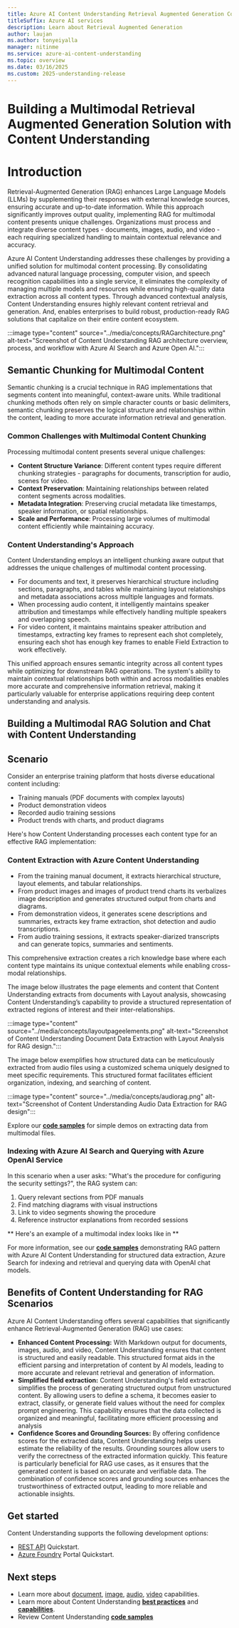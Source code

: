 ```yaml
---
title: Azure AI Content Understanding Retrieval Augmented Generation Concept
titleSuffix: Azure AI services
description: Learn about Retrieval Augmented Generation
author: laujan
ms.author: tonyeiyalla
manager: nitinme
ms.service: azure-ai-content-understanding
ms.topic: overview
ms.date: 03/16/2025
ms.custom: 2025-understanding-release
---
```

# Building a Multimodal Retrieval Augmented Generation Solution with Content Understanding

# Introduction
Retrieval-Augmented Generation (RAG) enhances Large Language Models (LLMs) by supplementing their responses with external knowledge sources, ensuring accurate and up-to-date information. While this approach significantly improves output quality, implementing RAG for multimodal content presents unique challenges. Organizations must process and integrate diverse content types - documents, images, audio, and video - each requiring specialized handling to maintain contextual relevance and accuracy.

Azure AI Content Understanding addresses these challenges by providing a unified solution for multimodal content processing. By consolidating advanced natural language processing, computer vision, and speech recognition capabilities into a single service, it eliminates the complexity of managing multiple models and resources while ensuring high-quality data extraction across all content types. 
Through advanced contextual analysis, Content Understanding ensures highly relevant content retrieval and generation. And, enables enterprises to build robust, production-ready RAG solutions that capitalize on their entire content ecosystem.

:::image type="content" source="../media/concepts/RAGarchitecture.png" alt-text="Screenshot of Content Understanding RAG architecture overview, process, and workflow with Azure AI Search and Azure Open AI.":::

## Semantic Chunking for Multimodal Content

Semantic chunking is a crucial technique in RAG implementations that segments content into meaningful, context-aware units. While traditional chunking methods often rely on simple character counts or basic delimiters, semantic chunking preserves the logical structure and relationships within the content, leading to more accurate information retrieval and generation.

### Common Challenges with Multimodal Content Chunking

Processing multimodal content presents several unique challenges:
* **Content Structure Variance**: Different content types require different chunking strategies - paragraphs for documents, transcription for audio, scenes for video.
* **Context Preservation**: Maintaining relationships between related content segments across modalities.
* **Metadata Integration**: Preserving crucial metadata like timestamps, speaker information, or spatial relationships.
* **Scale and Performance**: Processing large volumes of multimodal content efficiently while maintaining accuracy.

### Content Understanding's Approach
Content Understanding employs an intelligent chunking aware output that addresses the unique challenges of multimodal content processing. 
- For documents and text, it preserves hierarchical structure including sections, paragraphs, and tables while maintaining layout relationships and metadata associations across multiple languages and formats. 
- When processing audio content, it intelligently maintains speaker attribution and timestamps while effectively handling multiple speakers and overlapping speech. 
- For video content, it maintains maintains speaker attribution and timestamps, extracting key frames to represent each shot completely, ensuring each shot has enough key frames to enable Field Extraction to work effectively.

This unified approach ensures semantic integrity across all content types while optimizing for downstream RAG operations. The system's ability to maintain contextual relationships both within and across modalities enables more accurate and comprehensive information retrieval, making it particularly valuable for enterprise applications requiring deep content understanding and analysis.

## Building a Multimodal RAG Solution and Chat with Content Understanding

## Scenario
Consider an enterprise training platform that hosts diverse educational content including:
- Training manuals (PDF documents with complex layouts)
- Product demonstration videos
- Recorded audio training sessions
- Product trends with charts, and product diagrams 

Here's how Content Understanding processes each content type for an effective RAG implementation:

### Content Extraction with Azure Content Understanding

- From the training manual document, it extracts hierarchical structure, layout elements, and tabular relationships.
- From product images and images of product trend charts its verbalizes image description and generates structured output from charts and diagrams.
- From demonstration videos, it generates scene descriptions and summaries, extracts key frame extraction, shot detection and audio transcriptions. 
- From audio training sessions, it extracts speaker-diarized transcripts and can generate topics, summaries and sentiments. 

This comprehensive extraction creates a rich knowledge base where each content type maintains its unique contextual elements while enabling cross-modal relationships.

The image below illustrates the page elements and content that Content Understanding extracts from documents with Layout analysis, showcasing Content Understanding’s capability to provide a structured representation of extracted regions of interest and their inter-relationships. 

:::image type="content" source="../media/concepts/layoutpageelements.png" alt-text="Screenshot of Content Understanding Document Data Extraction with Layout Analysis for RAG design.":::

The image below exemplifies how structured data can be meticulously extracted from audio files using a customized schema uniquely designed to meet specific requirements. This structured format facilitates efficient organization, indexing, and searching of content.

:::image type="content" source="../media/concepts/audiorag.png" alt-text="Screenshot of Content Understanding Audio Data Extraction for RAG design":::


Explore our [**code samples**](https://github.com/Azure-Samples/azure-ai-content-understanding-python) for simple demos on extracting data from multimodal files.


### Indexing with Azure AI Search and Querying with Azure OpenAI Service

In this scenario when a user asks: "What's the procedure for configuring the security settings?", the RAG system can:
1. Query relevant sections from PDF manuals
2. Find matching diagrams with visual instructions 
3. Link to video segments showing the procedure
4. Reference instructor explanations from recorded sessions

** Here's an example of a multimodal index looks like in **  

For more information, see our [**code samples**](https://github.com/Azure-Samples/azure-ai-search-with-content-understanding-python#samples) demonstrating RAG pattern with Azure AI Content Understanding for structured data extraction, Azure Search for indexing and retrieval and querying data with OpenAI chat models.

## Benefits of Content Understanding for RAG Scenarios
Azure AI Content Understanding offers several capabilities that significantly enhance Retrieval-Augmented Generation (RAG) use cases:
* **Enhanced Content Processing:** With Markdown output for documents, images, audio, and video, Content Understanding ensures that content is structured and easily readable. This structured format aids in the efficient parsing and interpretation of content by AI models, leading to more accurate and relevant retrieval and generation of information.
* **Simplified field extraction:** Content Understanding's field extraction simplifies the process of generating structured output from unstructured content. By allowing users to define a schema, it becomes easier to extract, classify, or generate field values without the need for complex prompt engineering. This capability ensures that the data collected is organized and meaningful, facilitating more efficient processing and analysis
* **Confidence Scores and Grounding Sources:** By offering confidence scores for the extracted data, Content Understanding helps users estimate the reliability of the results. Grounding sources allow users to verify the correctness of the extracted information quickly. This feature is particularly beneficial for RAG use cases, as it ensures that the generated content is based on accurate and verifiable data. The combination of confidence scores and grounding sources enhances the trustworthiness of extracted output, leading to more reliable and actionable insights.

## Get started
Content Understanding supports the following development options:
* [REST API](../quickstart/use-rest-api.md) Quickstart.
* [Azure Foundry](../quickstart//use-ai-foundry.md) Portal Quickstart. 

## Next steps
* Learn more about [document](../document/overview.md), [image](../image/overview.md), [audio](../audio/overview.md), [video](../video/overview.md) capabilities.
* Learn more about Content Understanding [**best practices**](../concepts/best-practices.md) and [**capabilities**](../concepts/capabilities.md).
* Review Content Understanding [**code samples**](https://github.com/Azure-Samples/azure-ai-content-understanding-python/tree/main)
